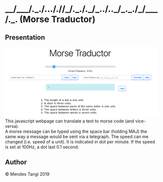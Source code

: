 # \_\_/\_\_\_/.\_./..././/\_/.\_./.\_/\_../..\_/\_.\_./\_/\_\_\_/.\_. (Morse Traductor)
## Presentation
![screenshot MT](https://raw.githubusercontent.com/tangimds/morse-traductor/master/media/visualREADME.png)
This javascript webpage can translate a text to morse code (and vice-versa).  
A morse message can be typed using the space bar (holding MAJ) the same way a message would be sent via a telegraph.
The speed can me changed (i.e. speed of a unit). It is indicated in dot per minute. If the speed is set at 100Hz, a dot last 0.1 second.

## Author
© Mendes Tangi 2019